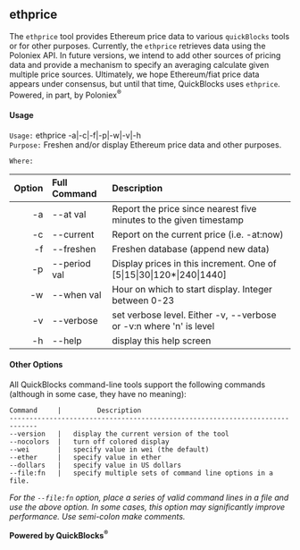 ## ethprice

The `ethprice` tool provides Ethereum price data to various `quickBlocks` tools or for other purposes. Currently, the `ethprice` retrieves data using the Poloniex API. In future versions, we intend to add other sources of pricing data and provide a mechanism to specify an averaging calculate given multiple price sources. Ultimately, we hope Ethereum/fiat price data appears under consensus, but until that time, QuickBlocks uses `ethprice`. Powered, in part, by Poloniex<sup>&reg;<sup>
#### Usage

`Usage:`    ethprice -a|-c|-f|-p|-w|-v|-h  
`Purpose:`  Freshen and/or display Ethereum price data and other purposes.
             
`Where:`  

| Option | Full Command | Description |
| -------: | :------- | :------- |
| -a | --at val | Report the price since nearest five minutes to the given timestamp |
| -c | --current | Report on the current price (i.e. -at:now) |
| -f | --freshen | Freshen database (append new data) |
| -p | --period val | Display prices in this increment. One of [5&#124;15&#124;30&#124;120*&#124;240&#124;1440] |
| -w | --when val | Hour on which to start display. Integer between 0-23 |
| -v | --verbose | set verbose level. Either -v, --verbose or -v:n where 'n' is level |
| -h | --help | display this help screen |

#### Other Options

All QuickBlocks command-line tools support the following commands (although in some case, they have no meaning):

    Command     |         Description
    -----------------------------------------------------------------------------
    --version   |   display the current version of the tool
    --nocolors  |   turn off colored display
    --wei       |   specify value in wei (the default)
    --ether     |   specify value in ether
    --dollars   |   specify value in US dollars
    --file:fn   |   specify multiple sets of command line options in a file.

*For the `--file:fn` option, place a series of valid command lines in a file and use the above option. In some cases, this option may significantly improve performance. Use semi-colon make comments.*

**Powered by QuickBlocks<sup>&reg;</sup>**


